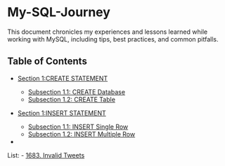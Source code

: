 # My-SQL-Journey

This document chronicles my experiences and lessons learned while working with MySQL, including tips, best practices, and common pitfalls.

## Table of Contents


* [Section 1:CREATE STATEMENT](./create.md)
    * [Subsection 1.1: CREATE Database](./createdb.md)
    * [Subsection 1.2: CREATE Table](./createtb.md)

* [Section 1:INSERT STATEMENT](./insert.md)
    * [Subsection 1.1: INSERT Single Row](./insertsg.md)
    * [Subsection 1.2: INSERT Multiple Row](./insertml.md)


* 
List:
    - [1683. Invalid Tweets](./1683.md)